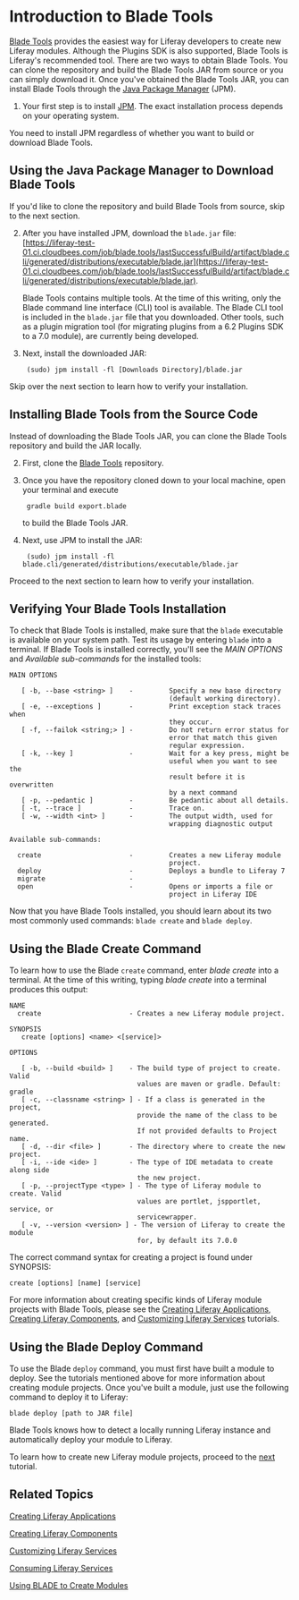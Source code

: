 # Introduction to Blade Tools

[Blade Tools](https://github.com/gamerson/blade.tools) provides the easiest way
for Liferay developers to create new Liferay modules. Although the Plugins SDK
is also supported, Blade Tools is Liferay's recommended tool. There are two ways
to obtain Blade Tools. You can clone the repository and build the Blade Tools
JAR from source or you can simply download it. Once you've obtained the Blade
Tools JAR, you can install Blade Tools through the
[Java Package Manager](http://jpm4j.org) (JPM). 

1. Your first step is to install [JPM](http://jpm4j.org/#!/md/install). The
   exact installation process depends on your operating system.

You need to install JPM regardless of whether you want to build or download
Blade Tools. 

## Using the Java Package Manager to Download Blade Tools

If you'd like to clone the repository and build Blade Tools from source, skip to
the next section.

2. After you have installed JPM, download the `blade.jar` file:
   [https://liferay-test-01.ci.cloudbees.com/job/blade.tools/lastSuccessfulBuild/artifact/blade.cli/generated/distributions/executable/blade.jar](https://liferay-test-01.ci.cloudbees.com/job/blade.tools/lastSuccessfulBuild/artifact/blade.cli/generated/distributions/executable/blade.jar).

    Blade Tools contains multiple tools. At the time of this writing, only the
    Blade command line interface (CLI) tool is available. The Blade CLI tool is
    included in the `blade.jar` file that you downloaded. Other tools, such as a
    plugin migration tool (for migrating plugins from a 6.2 Plugins SDK to a 7.0
    module), are currently being developed.

3. Next, install the downloaded JAR:

        (sudo) jpm install -fl [Downloads Directory]/blade.jar

Skip over the next section to learn how to verify your installation.

## Installing Blade Tools from the Source Code

Instead of downloading the Blade Tools JAR, you can clone the Blade Tools
repository and build the JAR locally.

2. First, clone the [Blade Tools](https://github.com/gamerson/blade.tools)
   repository.

3. Once you have the repository cloned down to your local machine, open your
   terminal and execute

        gradle build export.blade

    to build the Blade Tools JAR.

4. Next, use JPM to install the JAR:

        (sudo) jpm install -fl blade.cli/generated/distributions/executable/blade.jar

Proceed to the next section to learn how to verify your installation.

## Verifying Your Blade Tools Installation

To check that Blade Tools is installed, make sure that the `blade` executable is
available on your system path. Test its usage by entering `blade` into a
terminal. If Blade Tools is installed correctly, you'll see the *MAIN OPTIONS*
and *Available sub-commands* for the installed tools:

    MAIN OPTIONS

       [ -b, --base <string> ]    -         Specify a new base directory
                                            (default working directory).
       [ -e, --exceptions ]       -         Print exception stack traces when
                                            they occur.
       [ -f, --failok <string;> ] -         Do not return error status for
                                            error that match this given
                                            regular expression.
       [ -k, --key ]              -         Wait for a key press, might be
                                            useful when you want to see the
                                            result before it is overwritten
                                            by a next command
       [ -p, --pedantic ]         -         Be pedantic about all details.
       [ -t, --trace ]            -         Trace on.
       [ -w, --width <int> ]      -         The output width, used for
                                            wrapping diagnostic output

    Available sub-commands: 

      create                      -         Creates a new Liferay module
                                            project. 
      deploy                      -         Deploys a bundle to Liferay 7 
      migrate                     -
      open                        -         Opens or imports a file or
                                            project in Liferay IDE 

Now that you have Blade Tools installed, you should learn about its two most
commonly used commands: `blade create` and `blade deploy`.

## Using the Blade Create Command

To learn how to use the Blade `create` command, enter *blade create* into a
terminal. At the time of this writing, typing *blade create* into a terminal
produces this output:

    NAME
      create                      - Creates a new Liferay module project.

    SYNOPSIS
       create [options] <name> <[service]>

    OPTIONS

       [ -b, --build <build> ]    - The build type of project to create. Valid
                                    values are maven or gradle. Default: gradle
       [ -c, --classname <string> ] - If a class is generated in the project,
                                    provide the name of the class to be generated.
                                    If not provided defaults to Project name.
       [ -d, --dir <file> ]       - The directory where to create the new project.
       [ -i, --ide <ide> ]        - The type of IDE metadata to create along side
                                    the new project.
       [ -p, --projectType <type> ] - The type of Liferay module to create. Valid
                                    values are portlet, jspportlet, service, or
                                    servicewrapper.
       [ -v, --version <version> ] - The version of Liferay to create the module
                                    for, by default its 7.0.0

The correct command syntax for creating a project is found under SYNOPSIS:

    create [options] [name] [service]

For more information about creating specific kinds of Liferay module projects
with Blade Tools, please see the
[Creating Liferay Applications](/develop/tutorials/-/knowledge_base/7-0/creating-liferay-applications),
[Creating Liferay Components](/develop/tutorials/-/knowledge_base/7-0/creating-liferay-components), and
[Customizing Liferay Services](/develop/tutorials/-/knowledge_base/7-0/customizing-liferay-services)
tutorials.

## Using the Blade Deploy Command

To use the Blade `deploy` command, you must first have built a module to deploy.
See the tutorials mentioned above for more information about creating module
projects. Once you've built a module, just use the following command to deploy
it to Liferay:

    blade deploy [path to JAR file]

Blade Tools knows how to detect a locally running Liferay instance and
automatically deploy your module to Liferay.

To learn how to create new Liferay module projects, proceed to the
[next](/develop/tutorials/-/knowledge_base/7-0/creating-liferay-applications)
tutorial.

## Related Topics

[Creating Liferay Applications](/develop/tutorials/-/knowledge_base/7-0/creating-liferay-applications)

[Creating Liferay Components](/develop/tutorials/-/knowledge_base/7-0/creating-liferay-components)

[Customizing Liferay Services](/develop/tutorials/-/knowledge_base/7-0/customizing-liferay-services)

[Consuming Liferay Services](/develop/tutorials/-/knowledge_base/7-0/consuming-liferay-services)

[Using BLADE to Create Modules](/develop/tutorials/-/knowledge_base/7-0/using-blade-to-create-modules)
